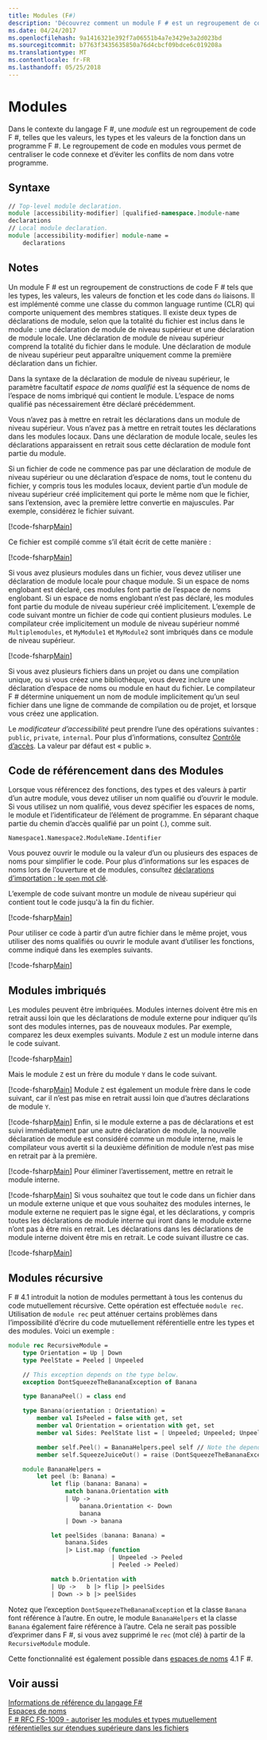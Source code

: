 ```yaml
---
title: Modules (F#)
description: 'Découvrez comment un module F # est un regroupement de code F #, telles que les valeurs, les types et les valeurs de la fonction dans un programme F #.'
ms.date: 04/24/2017
ms.openlocfilehash: 9a1416321e392f7a06551b4a7e3429e3a2d023bd
ms.sourcegitcommit: b7763f3435635850a76d4cbcf09bdce6c019208a
ms.translationtype: MT
ms.contentlocale: fr-FR
ms.lasthandoff: 05/25/2018
---
```

# <a name="modules"></a>Modules

Dans le contexte du langage F #, une *module* est un regroupement de code F #, telles que les valeurs, les types et les valeurs de la fonction dans un programme F #. Le regroupement de code en modules vous permet de centraliser le code connexe et d’éviter les conflits de nom dans votre programme.

## <a name="syntax"></a>Syntaxe

```fsharp
// Top-level module declaration.
module [accessibility-modifier] [qualified-namespace.]module-name
declarations
// Local module declaration.
module [accessibility-modifier] module-name =
    declarations
```

## <a name="remarks"></a>Notes
Un module F # est un regroupement de constructions de code F # tels que les types, les valeurs, les valeurs de fonction et les code dans `do` liaisons. Il est implémenté comme une classe du common language runtime (CLR) qui comporte uniquement des membres statiques. Il existe deux types de déclarations de module, selon que la totalité du fichier est inclus dans le module : une déclaration de module de niveau supérieur et une déclaration de module locale. Une déclaration de module de niveau supérieur comprend la totalité du fichier dans le module. Une déclaration de module de niveau supérieur peut apparaître uniquement comme la première déclaration dans un fichier.

Dans la syntaxe de la déclaration de module de niveau supérieur, le paramètre facultatif *espace de noms qualifié* est la séquence de noms de l’espace de noms imbriqué qui contient le module. L’espace de noms qualifié pas nécessairement être déclaré précédemment.

Vous n’avez pas à mettre en retrait les déclarations dans un module de niveau supérieur. Vous n’avez pas à mettre en retrait toutes les déclarations dans les modules locaux. Dans une déclaration de module locale, seules les déclarations apparaissent en retrait sous cette déclaration de module font partie du module.

Si un fichier de code ne commence pas par une déclaration de module de niveau supérieur ou une déclaration d’espace de noms, tout le contenu du fichier, y compris tous les modules locaux, devient partie d’un module de niveau supérieur créé implicitement qui porte le même nom que le fichier, sans l’extension, avec la première lettre convertie en majuscules. Par exemple, considérez le fichier suivant.

[!code-fsharp[Main](../../../samples/snippets/fsharp/modules/snippet6601.fs)]

Ce fichier est compilé comme s’il était écrit de cette manière :

[!code-fsharp[Main](../../../samples/snippets/fsharp/modules/snippet6602.fs)]

Si vous avez plusieurs modules dans un fichier, vous devez utiliser une déclaration de module locale pour chaque module. Si un espace de noms englobant est déclaré, ces modules font partie de l’espace de noms englobant. Si un espace de noms englobant n’est pas déclaré, les modules font partie du module de niveau supérieur créé implicitement. L’exemple de code suivant montre un fichier de code qui contient plusieurs modules. Le compilateur crée implicitement un module de niveau supérieur nommé `Multiplemodules`, et `MyModule1` et `MyModule2` sont imbriqués dans ce module de niveau supérieur.

[!code-fsharp[Main](../../../samples/snippets/fsharp/modules/snippet6603.fs)]

Si vous avez plusieurs fichiers dans un projet ou dans une compilation unique, ou si vous créez une bibliothèque, vous devez inclure une déclaration d’espace de noms ou module en haut du fichier. Le compilateur F # détermine uniquement un nom de module implicitement qu’un seul fichier dans une ligne de commande de compilation ou de projet, et lorsque vous créez une application.

Le *modificateur d’accessibilité* peut prendre l’une des opérations suivantes : `public`, `private`, `internal`. Pour plus d’informations, consultez [Contrôle d’accès](access-control.md). La valeur par défaut est « public ».


## <a name="referencing-code-in-modules"></a>Code de référencement dans des Modules
Lorsque vous référencez des fonctions, des types et des valeurs à partir d’un autre module, vous devez utiliser un nom qualifié ou d’ouvrir le module. Si vous utilisez un nom qualifié, vous devez spécifier les espaces de noms, le module et l’identificateur de l’élément de programme. En séparant chaque partie du chemin d’accès qualifié par un point (.), comme suit.

`Namespace1.Namespace2.ModuleName.Identifier`

Vous pouvez ouvrir le module ou la valeur d’un ou plusieurs des espaces de noms pour simplifier le code. Pour plus d’informations sur les espaces de noms lors de l’ouverture et de modules, consultez [déclarations d’importation : le `open` mot clé](import-declarations-the-open-keyword.md).

L’exemple de code suivant montre un module de niveau supérieur qui contient tout le code jusqu'à la fin du fichier.

[!code-fsharp[Main](../../../samples/snippets/fsharp/modules/snippet6604.fs)]

Pour utiliser ce code à partir d’un autre fichier dans le même projet, vous utiliser des noms qualifiés ou ouvrir le module avant d’utiliser les fonctions, comme indiqué dans les exemples suivants.

[!code-fsharp[Main](../../../samples/snippets/fsharp/modules/snippet6605.fs)]

## <a name="nested-modules"></a>Modules imbriqués
Les modules peuvent être imbriquées. Modules internes doivent être mis en retrait aussi loin que les déclarations de module externe pour indiquer qu’ils sont des modules internes, pas de nouveaux modules. Par exemple, comparez les deux exemples suivants. Module `Z` est un module interne dans le code suivant.

[!code-fsharp[Main](../../../samples/snippets/fsharp/modules/snippet6607.fs)]

Mais le module `Z` est un frère du module `Y` dans le code suivant.

[!code-fsharp[Main](../../../samples/snippets/fsharp/modules/snippet6608.fs)]
Module `Z` est également un module frère dans le code suivant, car il n’est pas mise en retrait aussi loin que d’autres déclarations de module `Y`.

[!code-fsharp[Main](../../../samples/snippets/fsharp/modules/snippet6609.fs)]
Enfin, si le module externe a pas de déclarations et est suivi immédiatement par une autre déclaration de module, la nouvelle déclaration de module est considéré comme un module interne, mais le compilateur vous avertit si la deuxième définition de module n’est pas mise en retrait par à la première.

[!code-fsharp[Main](../../../samples/snippets/fsharp/modules/snippet6610.fs)]
Pour éliminer l’avertissement, mettre en retrait le module interne.

[!code-fsharp[Main](../../../samples/snippets/fsharp/modules/snippet6611.fs)]
Si vous souhaitez que tout le code dans un fichier dans un module externe unique et que vous souhaitez des modules internes, le module externe ne requiert pas le signe égal, et les déclarations, y compris toutes les déclarations de module interne qui iront dans le module externe n’ont pas à être mis en retrait. Les déclarations dans les déclarations de module interne doivent être mis en retrait. Le code suivant illustre ce cas.

[!code-fsharp[Main](../../../samples/snippets/fsharp/modules/snippet6612.fs)]

## <a name="recursive-modules"></a>Modules récursive

F # 4.1 introduit la notion de modules permettant à tous les contenus du code mutuellement récursive.  Cette opération est effectuée `module rec`.  Utilisation de `module rec` peut atténuer certains problèmes dans l’impossibilité d’écrire du code mutuellement référentielle entre les types et des modules.  Voici un exemple :

```fsharp
module rec RecursiveModule =
    type Orientation = Up | Down
    type PeelState = Peeled | Unpeeled

    // This exception depends on the type below.
    exception DontSqueezeTheBananaException of Banana

    type BananaPeel() = class end

    type Banana(orientation : Orientation) =
        member val IsPeeled = false with get, set
        member val Orientation = orientation with get, set
        member val Sides: PeelState list = [ Unpeeled; Unpeeled; Unpeeled; Unpeeled] with get, set

        member self.Peel() = BananaHelpers.peel self // Note the dependency on the BananaHelpers module.
        member self.SqueezeJuiceOut() = raise (DontSqueezeTheBananaException self) // This member depends on the exception above.

    module BananaHelpers =
        let peel (b: Banana) =
            let flip (banana: Banana) =
                match banana.Orientation with
                | Up -> 
                    banana.Orientation <- Down
                    banana
                | Down -> banana

            let peelSides (banana: Banana) =
                banana.Sides
                |> List.map (function
                             | Unpeeled -> Peeled
                             | Peeled -> Peeled)

            match b.Orientation with
            | Up ->   b |> flip |> peelSides
            | Down -> b |> peelSides
```

Notez que l’exception `DontSqueezeTheBananaException` et la classe `Banana` font référence à l’autre.  En outre, le module `BananaHelpers` et la classe `Banana` également faire référence à l’autre.  Cela ne serait pas possible d’exprimer dans F #, si vous avez supprimé le `rec` (mot clé) à partir de la `RecursiveModule` module.

Cette fonctionnalité est également possible dans [espaces de noms](namespaces.md) 4.1 F #.

## <a name="see-also"></a>Voir aussi

[Informations de référence du langage F#](index.md)  
[Espaces de noms](namespaces.md)  
[F # RFC FS-1009 - autoriser les modules et types mutuellement référentielles sur étendues supérieure dans les fichiers](https://github.com/fsharp/fslang-design/blob/master/FSharp-4.1/FS-1009-mutually-referential-types-and-modules-single-scope.md)  
